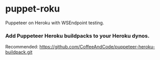 # puppet-roku
Puppeteer on Heroku with WSEndpoint testing.

### Add Puppeteer Heroku buildpacks to your Heroku dynos.
Recommended: https://github.com/CoffeeAndCode/puppeteer-heroku-buildpack.git
